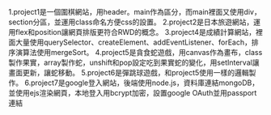 1.project1是一個圍棋網站，用header。main作為區分，而main裡面又使用div，section分區，並運用class命名方便css的設置。
2.project2是日本旅遊網站，運用flex和position讓網頁排版更符合RWD的概念。
3.project4是成績計算網站，裡面大量使用querySelector、createElement、addEventListener、forEach，排序演算法使用mergeSort。
4.project5是貪食蛇遊戲，用canvas作為畫布，class製作果實，array製作蛇，unshift和pop設定吃到果實蛇的變化，用setInterval讓畫面更新，讓蛇移動。
5.project6是彈跳球遊戲，和project5使用一樣的邏輯製作。
6.project7是google登入網站，後端使用node.js，資料庫連結mongoDB，並使用ejs渲染網頁，本地登入用bcrypt加密，設置google OAuth並用passport連結
